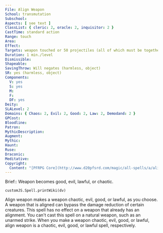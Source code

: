 ```yaml
---
File: Align Weapon
School: transmutation
Subschool: 
Aspects: [ see text ]
ClassList: { cleric: 2, oracle: 2, inquisitor: 2 }
CastTime: standard action
Range: touch
Area: 
Effect: 
Targets: weapon touched or 50 projectiles (all of which must be together at the time of casting)
Duration: 1 min./level
Dismissible: 
Shapeable: 
SavingThrow: Will negates (harmless, object)
SR: yes (harmless, object)
Components:
  V: yes
  S: yes
  M: 
  F: 
  DF: yes
Deity: 
SLALevel: 2
Domains: { Chaos: 2, Evil: 2, Good: 2, Law: 2, Demodand: 2 }
GPCost: 
Bloodline: 
Patron: 
MythicDescription: 
Augment: 
Mythic: 
Haunt: 
Ruse: 
Draconic: 
Meditative: 
Copyright:
  Content: "[PFRPG Core](http://www.d20pfsrd.com/magic/all-spells/a/align-weapon)"
---
```

Brief:: Weapon becomes good, evil, lawful, or chaotic.

```dataviewjs
customJS.Spell.printWiki(dv)
```

Align weapon makes a weapon chaotic, evil, good, or lawful, as you choose. A weapon that is aligned can bypass the damage reduction of certain creatures. This spell has no effect on a weapon that already has an alignment. You can't cast this spell on a natural weapon, such as an unarmed strike. When you make a weapon chaotic, evil, good, or lawful, align weapon is a chaotic, evil, good, or lawful spell, respectively.
